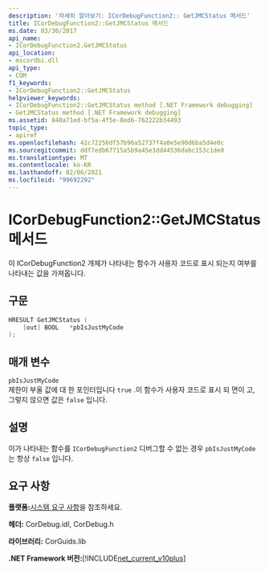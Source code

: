 ```yaml
---
description: '자세히 알아보기: ICorDebugFunction2:: GetJMCStatus 메서드'
title: ICorDebugFunction2::GetJMCStatus 메서드
ms.date: 03/30/2017
api_name:
- ICorDebugFunction2.GetJMCStatus
api_location:
- mscordbi.dll
api_type:
- COM
f1_keywords:
- ICorDebugFunction2::GetJMCStatus
helpviewer_keywords:
- ICorDebugFunction2::GetJMCStatus method [.NET Framework debugging]
- GetJMCStatus method [.NET Framework debugging]
ms.assetid: 840a71ed-bf5a-4f5e-8ed6-762222b34493
topic_type:
- apiref
ms.openlocfilehash: 42c72256df57b96a52737f4a0e5e90d6ba5d4e0c
ms.sourcegitcommit: ddf7edb67715a5b9a45e3dd44536dabc153c1de0
ms.translationtype: MT
ms.contentlocale: ko-KR
ms.lasthandoff: 02/06/2021
ms.locfileid: "99692292"
---
```

# <a name="icordebugfunction2getjmcstatus-method"></a>ICorDebugFunction2::GetJMCStatus 메서드

이 ICorDebugFunction2 개체가 나타내는 함수가 사용자 코드로 표시 되는지 여부를 나타내는 값을 가져옵니다.  
  
## <a name="syntax"></a>구문  
  
```cpp  
HRESULT GetJMCStatus (  
    [out] BOOL   *pbIsJustMyCode  
);  
```  
  
## <a name="parameters"></a>매개 변수  

 `pbIsJustMyCode`  
 제한이 부울 값에 대 한 포인터입니다 `true` .이 함수가 사용자 코드로 표시 되 면이 고, 그렇지 않으면 값은 `false` 입니다.  
  
## <a name="remarks"></a>설명  

 이가 나타내는 함수를 `ICorDebugFunction2` 디버그할 수 없는 경우 `pbIsJustMyCode` 는 항상 `false` 입니다.  
  
## <a name="requirements"></a>요구 사항  

 **플랫폼:**[시스템 요구 사항](../../get-started/system-requirements.md)을 참조하세요.  
  
 **헤더:** CorDebug.idl, CorDebug.h  
  
 **라이브러리:** CorGuids.lib  
  
 **.NET Framework 버전:**[!INCLUDE[net_current_v10plus](../../../../includes/net-current-v10plus-md.md)]
